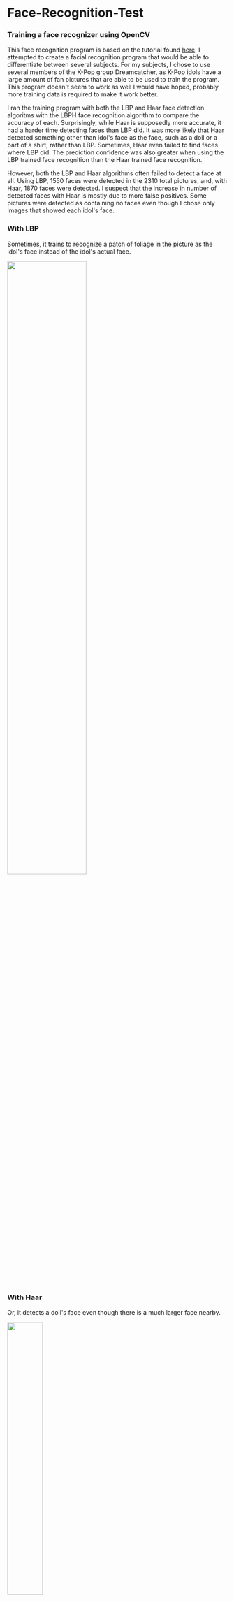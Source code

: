 # Face-Recognition-Test
### Training a face recognizer using OpenCV

This face recognition program is based on the tutorial found [here](https://www.superdatascience.com/opencv-face-recognition/). I attempted to create a facial recognition program that would be able to differentiate between several subjects. For my subjects, I chose to use several members of the K-Pop group Dreamcatcher, as K-Pop idols have a large amount of fan pictures that are able to be used to train the program. This program doesn't seem to work as well I would have hoped, probably more training data is required to make it work better. 

I ran the training program with both the LBP and Haar face detection algoritms with the LBPH face recognition algorithm to compare the accuracy of each. Surprisingly, while Haar is supposedly more accurate, it had a harder time detecting faces than LBP did. It was more likely that Haar detected something other than idol's face as the face, such as a doll or a part of a shirt, rather than LBP. Sometimes, Haar even failed to find faces where LBP did. The prediction confidence was also greater when using the LBP trained face recognition than the Haar trained face recognition. 

However, both the LBP and Haar algorithms often failed to detect a face at all. Using LBP, 1550 faces were detected in the 2310 total pictures, and, with Haar, 1870 faces were detected. I suspect that the increase in number of detected faces with Haar is mostly due to more false positives. Some pictures were detected as containing no faces even though I chose only images that showed each idol's face.

### With LBP 
Sometimes, it trains to recognize a patch of foliage in the picture as the idol's face instead of the idol's actual face.

<img src="https://github.com/SimpleTurtle/SimpleTurtle/blob/master/images/22344172_1300303463430014_37224820856848384_n.jpg" width="60%">

### With Haar
Or, it detects a doll's face even though there is a much larger face nearby.

<img src="https://github.com/SimpleTurtle/SimpleTurtle/blob/master/images/jiu1.jpg" width="40%">

I added successful prediction pictures to show what the face recognition program is able to do when it runs correctly. These are available to view [here](predictions/). 

As one can see, this prediction program is not very accurate. It was only able to classify about half of the pictures correctly, even though some of the same images were used to train the program. The program was able to detect and train off of 1550 faces total, so perhaps many more pictures would be required to make the program more accurate. 
